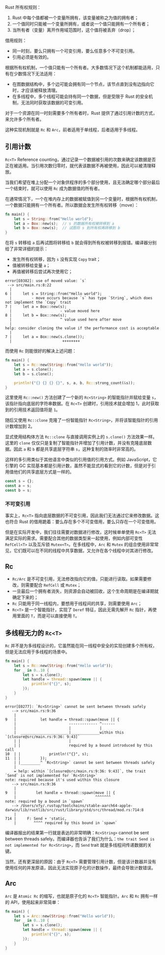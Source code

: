 Rust 所有权规则：

1. Rust 中每个值都被一个变量所拥有，该变量被称之为值的拥有者；
2. 一个值同时只能被一个变量所拥有，或者说一个值只能拥有一个所有者；
3. 当所有者（变量）离开作用域范围时，这个值将被丢弃（drop）；

借用规则：

* 同一时刻，要么只拥有一个可变引用，要么任意多个不可变引用。
* 引用必须是有效的。

根据所有权机制，一个值只能有一个所有者。大多数情况下这个机制都能适用，只有在少数情况下无法适用：

* 在图数据结构中，多个边可能会拥有同一个节点，该节点直到没有边指向它时，才应该被释放清理。
* 在多线程中，多个线程可能会持有同一个数据，但是受限于 Rust 的安全机制，无法同时获取该数据的可变引用。

对于一个资源在同一时刻需要多个所有者时，Rust 提供了通过引用计数的方式，来允许多个所有者。

这种实现机制就是 `Rc` 和 `Arc`，前者适用于单线程，后者适用于多线程。

## 引用计数

`Rc<T>`  Reference counting，通过记录一个数据被引用的次数来确定该数据是否正在被适用。当引用次数归零时，就代表该数据不再被使用，因此可以被清理释放。

当我们希望在堆上分配一个对象供程序的多个部分使用，且无法确定哪个部分最后一个结束时，就可以使用 `Rc` 成为数据值的所有者。

在通常情况下，一个在堆内存上的数据被赋值到另一个变量时，根据所有权机制，一个数据只能拥有一个所有者。所以数据会发生所有权转移（move）：

```rust
fn main() {
    let s = String::from("Hello world");
    let a = Box::new(s);  // s 的数据所有权被转移到 a
    let b = Box::new(s);  // 试图将 s 到所有权再转移到 b
}
```

在将 `s` 转移给 `a` 后再试图将转移给 `b` 就会得到所有权被转移到报错。编译器分别给了非常详细的提示：

* 发生所有权转移，因为 `s` 没有实现 `Copy` trait；
* 值被转移给变量 `a`；
* 再值被转移后尝试再次使用它；

```shell
error[E0382]: use of moved value: `s`
 --> src/main.rs:8:22
  |
6 |     let s = String::from("Hello world");
  |         - move occurs because `s` has type `String`, which does not implement the `Copy` trait
7 |     let a = Box::new(s);
  |                      - value moved here
8 |     let b = Box::new(s);
  |                      ^ value used here after move
  |
help: consider cloning the value if the performance cost is acceptable
  |
7 |     let a = Box::new(s.clone());
  |                       ++++++++
```

而使用 `Rc` 则能很好的解决上述问题：

```rust
fn main() {
    let s = Rc::new(String::from("Hello world"));
    let a = s.clone();
    let b = s.clone();

    println!("{} {} {} {}", s, a, b, Rc::strong_count(&s));
}
```

这里使用 `Rc::new()` 方法创建了一个新的 `Rc<String>` 的智能指针并赋给变量 `s`，该指针指向底层的字符串数据。在 `Rc<T>` 创建时，引用技术就会增加 1，此时获取到的引用技术返回值将是 `1`。

随后又使用 `Rc::clone` 克隆了一份智能指针 `Rc<String>`，并将该智能指针的引用计数增加到 2。

显式使用结构体方法 `Rc::clone` 与直接调用实例上的 `s.clone()` 方法效果一样。这里的 `clone` 仅仅只是复制了智能指针并增加了引用计数，并没有克隆底层数据。因此 `a` 和 `b` 都是共享底层字符串 `s`，这种复制的效率时非常高的。

这样的多引用类似于其他语言中类似的引用值的引用方式。例如 JavaScript，它引擎的 GC 实现基本都是引用计数，虽然不能显式的看到它的计数，但是对于引用值他们的共享底层方式是一样的。

```ts
const s = {};
const a = s;
const b = s;
```

### 不可变引用

事实上，`Rc<T>` 指向底层数据的不可变引用，因此我们无法通过它来修改数据。这也符合 Rust 的借用跪着：要么存在多个不可变借用，要么只存在一个可变借用。

但是在实际开发中，我们往往需要对数据进行修改，这时候单单使用 `Rc<T>` 无法满足实际的需求。需要配合其他的数据类型来一起使用，例如内部可变性 `RefCell<T>` 以及互斥锁 `Mutex<T>`。在多线程中，`Arc` 和 `Mutex` 的组合使用非常常见，它们既可以在不同的线程中共享数据，又允许在各个线程中对其进行修改。

## Rc

* `Rc/Arc` 是不可变引用，无法修改指向它的值，只能进行读取。如果需要修改，则需要配合 `RefCell` 或 `Mutex`；
* 一旦最后一个拥有者消失，则资源会自动被回收，这个生命周期是在编译期就确定下来的；
* `Rc` 只能用于同一线程内，要想用于线程间的共享，则需要使用 `Arc`；
* `Rc<T>` 是一个智能指针，实现了 `Deref` 特征，因此无需先解开 `Rc` 指针，再使用里面的 `T`，而是可以直接使用 `T`。

## 多线程无力的 `Rc<T>`

`Rc` 并不是为多线程设计的，它虽然能在同一线程中安全的实现创建多个所有权，但是无法应用于多线程的场景中。

```rust
fn main() {
    let s = Rc::new(String::from("Hello world"));
    for _ in 0..10 {
        let s = s.clone();
        let handle = thread::spawn(move || {
            println!("{}", s);
        });
    }
}
```

```shell
error[E0277]: `Rc<String>` cannot be sent between threads safely
   --> src/main.rs:9:36
    |
9   |           let handle = thread::spawn(move || {
    |                        ------------- ^------
    |                        |             |
    |  ______________________|_____________within this `[closure@src/main.rs:9:36: 9:43]`
    | |                      |
    | |                      required by a bound introduced by this call
10  | |             println!("{}", s);
11  | |         });
    | |_________^ `Rc<String>` cannot be sent between threads safely
    |
    = help: within `[closure@src/main.rs:9:36: 9:43]`, the trait `Send` is not implemented for `Rc<String>`
note: required because it's used within this closure
   --> src/main.rs:9:36
    |
9   |         let handle = thread::spawn(move || {
    |                                    ^^^^^^^
note: required by a bound in `spawn`
   --> /Users/xfy/.rustup/toolchains/stable-aarch64-apple-darwin/lib/rustlib/src/rust/library/std/src/thread/mod.rs:714:8
    |
714 |     F: Send + 'static,
    |        ^^^^ required by this bound in `spawn`
```

编译器报出的结果第一行就是表达的非常明确：`Rc<String>` cannot be sent between threads safely。而编译器也告诉了我们为什么：`the trait Send is not implemented for Rc<String>`，而 `Send` trait 就是多线程间传递数据的关键。

当然，还有更深层的原因：由于 `Rc<T>` 需要管理引用计数，但是该计数器并没有使用任何的并发原语，因此无法实现原子化的计数操作，最终会导致计数错误。

## Arc

`Arc` 是 `Atomic Rc` 的缩写，也就是原子化的 `Rc<T>` 智能指针。`Arc` 和 `Rc` 拥有一样的 API，使用起来非常简单：

```rust
fn main() {
    let s = Arc::new(String::from("Hello world"));
    for _ in 0..10 {
        let s = s.clone();
        let handle = thread::spawn(move || {
            println!("{}", s);
        });
    }
}
```
